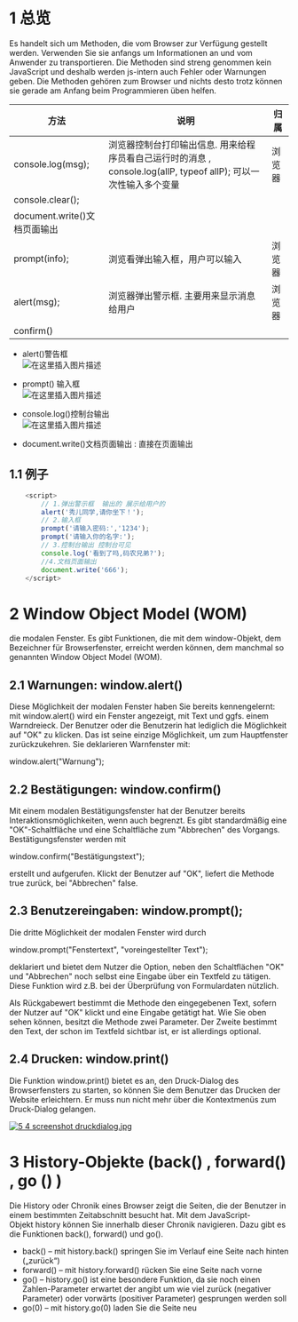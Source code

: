 
# 1 总览 
Es handelt sich um Methoden, die vom Browser zur Verfügung gestellt werden.
Verwenden Sie sie anfangs um Informationen an und vom Anwender zu transportieren.
Die Methoden sind streng genommen kein JavaScript und deshalb werden js-intern auch Fehler oder Warnungen geben. Die Methoden gehören zum Browser und nichts desto trotz können sie gerade am Anfang beim Programmieren üben helfen.

| 方法                     | 说明                            | 归属  |
| ---------------------- | ----------------------------- | --- |
| console.log(msg);      | 浏览器控制台打印输出信息. 用来给程序员看自己运行时的消息 , console.log(allP, typeof allP); 可以一次性输入多个变量| 浏览器 |
| console.clear();|||
| document.write()文档页面输出 |                               |     |
| prompt(info);          | 浏览看弹出输入框，用户可以输入               | 浏览器 |
| alert(msg);            | 浏览器弹出警示框. 主要用来显示消息给用户         | 浏览器 |
| confirm() |                               |     |


- alert()警告框  
  ![在这里插入图片描述](https://img-blog.csdnimg.cn/cd5487e3cc4c48a8ae252aa4dbe87ac2.png#pic_center)

- prompt() 输入框  
  ![在这里插入图片描述](https://img-blog.csdnimg.cn/4723f1b1f1a6485c8501e6ee2e5bb90d.png#pic_center)

- console.log()控制台输出  
  ![在这里插入图片描述](https://img-blog.csdnimg.cn/818421338119471c89a76d287655c805.png#pic_center)

- document.write()文档页面输出 : 直接在页面输出

## 1.1 例子

```js
    <script>
        // 1.弹出警示框  输出的 展示给用户的
        alert('秀儿同学,请你坐下！');
        // 2.输入框
        prompt('请输入密码:','1234');
        prompt('请输入你的名字:');
        // 3.控制台输出 控制台可见
        console.log('看到了吗,码农兄弟?');
        //4.文档页面输出
        document.write('666');
    </script>
```


# 2 Window Object Model (WOM)
die modalen Fenster. Es gibt Funktionen, die mit dem window-Objekt, dem Bezeichner für Browserfenster, erreicht werden können, dem manchmal so genannten Window Object Model (WOM).


## 2.1 Warnungen: window.alert()
Diese Möglichkeit der modalen Fenster haben Sie bereits kennengelernt: mit window.alert() wird ein Fenster angezeigt, mit Text und ggfs. einem Warndreieck. Der Benutzer oder die Benutzerin hat lediglich die Möglichkeit auf "OK" zu klicken. Das ist seine einzige Möglichkeit, um zum Hauptfenster zurückzukehren. Sie deklarieren Warnfenster mit:

window.alert("Warnung");


## 2.2 Bestätigungen: window.confirm() 
Mit einem modalen Bestätigungsfenster hat der Benutzer bereits Interaktionsmöglichkeiten, wenn auch begrenzt. Es gibt standardmäßig eine "OK"-Schaltfläche und eine Schaltfläche zum "Abbrechen" des Vorgangs. Bestätigungsfenster werden mit

window.confirm("Bestätigungstext");

erstellt und aufgerufen. Klickt der Benutzer auf "OK", liefert die Methode true zurück, bei "Abbrechen" false.

## 2.3 Benutzereingaben: window.prompt();

Die dritte Möglichkeit der modalen Fenster wird durch

window.prompt("Fenstertext", "voreingestellter Text");

deklariert und bietet dem Nutzer die Option, neben den Schaltflächen "OK" und "Abbrechen" noch selbst eine Eingabe über ein Textfeld zu tätigen. Diese Funktion wird z.B. bei der Überprüfung von Formulardaten nützlich.

Als Rückgabewert bestimmt die Methode den eingegebenen Text, sofern der Nutzer auf "OK" klickt und eine Eingabe getätigt hat. Wie Sie oben sehen können, besitzt die Methode zwei Parameter. Der Zweite bestimmt den Text, der schon im Textfeld sichtbar ist, er ist allerdings optional.

## 2.4 Drucken: window.print()

Die Funktion window.print() bietet es an, den Druck-Dialog des Browserfensters zu starten, so können Sie dem Benutzer das Drucken der Website erleichtern. Er muss nun nicht mehr über die Kontextmenüs zum Druck-Dialog gelangen.

[![5 4 screenshot druckdialog.jpg](https://vfhwebp.eduloop.de/mediawiki/images/vfhwebp.eduloop.de/d/d5/5_4_screenshot_druckdialog.jpg)](https://vfhwebp.eduloop.de/mediawiki/images/vfhwebp.eduloop.de/d/d5/5_4_screenshot_druckdialog.jpg)


# 3 History-Objekte (back() , forward() , go () )
Die History oder Chronik eines Browser zeigt die Seiten, die der Benutzer in einem bestimmten Zeitabschnitt besucht hat. Mit dem JavaScript-Objekt history können Sie innerhalb dieser Chronik navigieren. Dazu gibt es die Funktionen back(), forward() und go().
-   back() – mit history.back() springen Sie im Verlauf eine Seite nach hinten („zurück“)
-   forward() – mit history.forward() rücken Sie eine Seite nach vorne
-   go() – history.go() ist eine besondere Funktion, da sie noch einen Zahlen-Parameter erwartet der angibt um wie viel zurück (negativer Parameter) oder vorwärts (positiver Parameter) gesprungen werden soll
-   go(0) – mit history.go(0) laden Sie die Seite neu